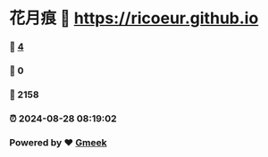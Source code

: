 # 花月痕 :link: https://ricoeur.github.io 
### :page_facing_up: [4](https://ricoeur.github.io/tag.html) 
### :speech_balloon: 0 
### :hibiscus: 2158 
### :alarm_clock: 2024-08-28 08:19:02 
### Powered by :heart: [Gmeek](https://github.com/Meekdai/Gmeek)
